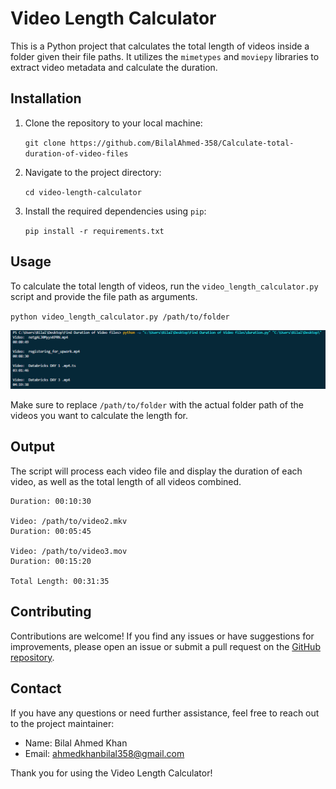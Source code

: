 # Video Length Calculator

This is a Python project that calculates the total length of videos inside a folder given their file paths. It utilizes the `mimetypes` and `moviepy` libraries to extract video metadata and calculate the duration.

## Installation

1. Clone the repository to your local machine:

    
    `git clone https://github.com/BilalAhmed-358/Calculate-total-duration-of-video-files`
    

2. Navigate to the project directory:

    `cd video-length-calculator`


3. Install the required dependencies    using `pip`:

    `pip install -r requirements.txt`



## Usage

To calculate the total length of videos, run the `video_length_calculator.py` script and provide the file path as arguments.

`python video_length_calculator.py /path/to/folder`

![Working example](Screenshots/Example.png)


Make sure to replace `/path/to/folder` with the actual folder path of the videos you want to calculate the length for.

## Output

The script will process each video file and display the duration of each video, as well as the total length of all videos combined.

``` Video: /path/to/video1.mp4
Duration: 00:10:30

Video: /path/to/video2.mkv
Duration: 00:05:45

Video: /path/to/video3.mov
Duration: 00:15:20

Total Length: 00:31:35 
```


## Contributing

Contributions are welcome! If you find any issues or have suggestions for improvements, please open an issue or submit a pull request on the [GitHub repository](https://github.com/BilalAhmed-358/Calculate-total-duration-of-video-files).


## Contact

If you have any questions or need further assistance, feel free to reach out to the project maintainer:

- Name: Bilal Ahmed Khan
- Email: ahmedkhanbilal358@gmail.com

Thank you for using the Video Length Calculator!